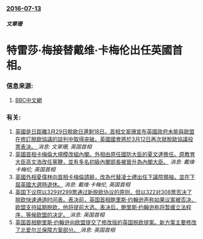 ### [2016-07-13](/news/2016/07/13/index.md)

##### 文翠珊
# 特雷莎·梅接替戴维·卡梅伦出任英國首相。 




### 信息来源:

1. [BBC中文網](http://www.bbc.com/zhongwen/simp/uk/2016/07/160713_uk_theresa_may_pm)

### 有关:

1. [英國是日距離3月29日脫歐日還剩18日。首相文翠珊宣布英國政府未能與歐盟在修訂脫歐協議的談判中取得突破。英國國會將於3月12日再次就脫歐協議投票表決。 ](/news/2019/03/11/英國是日距離3月29日脫歐日還剩18日-首相文翠珊宣布英國政府未能與歐盟在修訂脫歐協議的談判中取得突破-英國國會將於3月.md) _消息: 文翠珊, 英国首相_
2. [ 英國首相卡梅倫大規模改組內閣。外相由原任國防大臣的夏文達擔任。原教育大臣高文浩改任黨鞭，並有多名初級內閣部長被晉升為內閣大臣。](/news/2014/07/4/英國首相卡梅倫大規模改組內閣-外相由原任國防大臣的夏文達擔任-原教育大臣高文浩改任黨鞭-並有多名初級內閣部長被晉升為內.md) _消息: 戴维·卡梅伦, 英国首相_
3. [ 英國外相夏偉林向首相卡梅倫請辭，改為代替凌士禮出任下議院領袖，並在下屆英國大選時退休。](/news/2014/07/4/英國外相夏偉林向首相卡梅倫請辭-改為代替凌士禮出任下議院領袖-並在下屆英國大選時退休.md) _消息: 戴维·卡梅伦, 英国首相_
4. [ 英国下议院以329对299票通过新脱欧协议的原则，但以322对308票否决了脱欧快速通道时间表。表决前，英国首相鲍里斯·约翰逊声称如果议案被否决、欧盟支持延期脱欧，他将提前大选。表决后，鲍里斯·约翰逊称将暂缓立法程序，等候欧盟的决定。 ](/news/2019/10/22/英国下议院以329对299票通过新脱欧协议的原则-但以322对308票否决了脱欧快速通道时间表-表决前-英国首相鲍里斯.md) _消息: 英国首相_
5. [ 英国首相鲍里斯·约翰逊向欧盟提交了修改版的英国脱欧提案。新方案主要修改了北爱尔兰保障方案部分。 ](/news/2019/10/2/英国首相鲍里斯-约翰逊向欧盟提交了修改版的英国脱欧提案-新方案主要修改了北爱尔兰保障方案部分.md) _消息: 英国首相_
